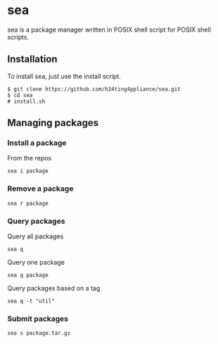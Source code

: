 # sea
sea is a package manager written in POSIX shell script for POSIX shell scripts.

## Installation
To install sea, just use the install script.

```
$ git clone https://github.com/h34ting4ppliance/sea.git
$ cd sea
# install.sh
```

## Managing packages

### Install a package

From the repos
```
sea i package
```

### Remove a package

```
sea r package
```

### Query packages

Query all packages
```
sea q
```

Query one package
```
sea q package
```

Query packages based on a tag
```
sea q -t "util"
```

### Submit packages

```
sea s package.tar.gz
```
